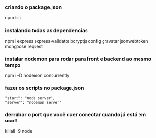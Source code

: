 ### criando o package.json

npm init

### instalando todas as dependencias

npm i express express-validator bcryptjs config gravatar jsonwebtoken mongoose request

### instalar nodemon para rodar para front e backend ao mesmo tempo

npm i -D nodemon concurrently

### fazer os scripts no package.json

    "start": "node server",
    "server": "nodemon server"

### derrubar o port que você quer conectar quando já está em uso!!

killall -9 node
